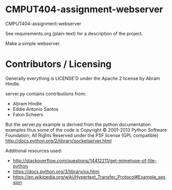 CMPUT404-assignment-webserver
=============================

CMPUT404-assignment-webserver

See requirements.org (plain-text) for a description of the project.

Make a simple webserver.

Contributors / Licensing
========================

Generally everything is LICENSE'D under the Apache 2 license by Abram Hindle.

server.py contains contributions from:

* Abram Hindle
* Eddie Antonio Santos
* Falon Scheers

But the server.py example is derived from the python documentation
examples thus some of the code is Copyright © 2001-2013 Python
Software Foundation; All Rights Reserved under the PSF license (GPL
compatible) http://docs.python.org/2/library/socketserver.html

Additional resources used:
* http://stackoverflow.com/questions/14412211/get-mimetype-of-file-python
* https://docs.python.org/3/library/os.html
* https://en.wikipedia.org/wiki/Hypertext_Transfer_Protocol#Example_session
